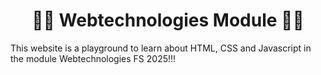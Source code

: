 <div align="center">
    <h1>👨‍💻 Webtechnologies Module 👩‍💻</h1>
</div>

This website is a playground to learn about HTML, CSS and Javascript in the module Webtechnologies FS 2025!!!